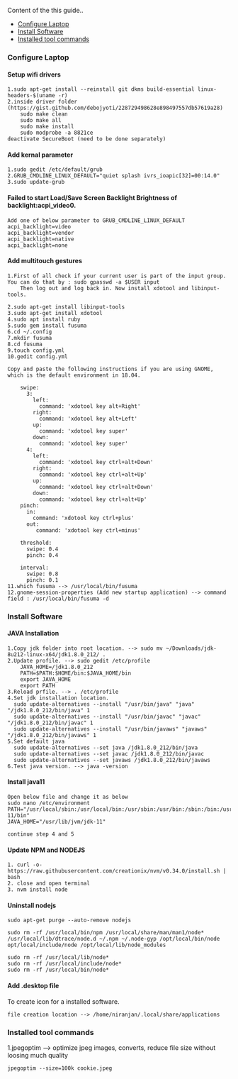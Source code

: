 Content of the this guide..  
* [Configure Laptop](#configure-laptop)  
* [Install Software](#install-software)  
* [Installed tool commands](#installed-tool-commands)  

### Configure Laptop
#### Setup wifi drivers
```
1.sudo apt-get install --reinstall git dkms build-essential linux-headers-$(uname -r)
2.inside driver folder (https://gist.github.com/debojyoti/228729498628e898497557db57619a28)
	sudo make clean	
	sudo make all
	sudo make install
	sudo modprobe -a 8821ce
deactivate SecureBoot (need to be done separately)
```
#### Add kernal parameter
```
1.sudo gedit /etc/default/grub
2.GRUB_CMDLINE_LINUX_DEFAULT="quiet splash ivrs_ioapic[32]=00:14.0"
3.sudo update-grub
```
#### Failed to start Load/Save Screen Backlight Brightness of backlight:acpi_video0.
```
Add one of below parameter to GRUB_CMDLINE_LINUX_DEFAULT
acpi_backlight=video
acpi_backlight=vendor
acpi_backlight=native
acpi_backlight=none
```
#### Add multitouch gestures
```
1.First of all check if your current user is part of the input group. You can do that by : sudo gpasswd -a $USER input  
	Then log out and log back in. Now install xdotool and libinput-tools.

2.sudo apt-get install libinput-tools  
3.sudo apt-get install xdotool  
4.sudo apt install ruby  
5.sudo gem install fusuma 
6.cd ~/.config    
7.mkdir fusuma  
8.cd fusuma
9.touch config.yml   
10.gedit config.yml   

Copy and paste the following instructions if you are using GNOME, which is the default environment in 18.04.

	swipe:
	  3: 
	    left: 
	      command: 'xdotool key alt+Right'
	    right: 
	      command: 'xdotool key alt+Left'
	    up: 
	      command: 'xdotool key super'
	    down: 
	      command: 'xdotool key super'
	  4:
	    left: 
	      command: 'xdotool key ctrl+alt+Down'
	    right: 
	      command: 'xdotool key ctrl+alt+Up'
	    up: 
	      command: 'xdotool key ctrl+alt+Down'
	    down: 
	      command: 'xdotool key ctrl+alt+Up'
	pinch:
	  in:
	    command: 'xdotool key ctrl+plus'
	  out:
	     command: 'xdotool key ctrl+minus'

	threshold:
	  swipe: 0.4
	  pinch: 0.4

	interval:
	  swipe: 0.8
	  pinch: 0.1
11.which fusuma --> /usr/local/bin/fusuma
12.gnome-session-properties (Add new startup application) --> command field : /usr/local/bin/fusuma -d
```
### Install Software
#### JAVA Installation
```
1.Copy jdk folder into root location. --> sudo mv ~/Downloads/jdk-8u212-linux-x64/jdk1.8.0_212/ .
2.Update profile. --> sudo gedit /etc/profile
	JAVA_HOME=/jdk1.8.0_212	
	PATH=$PATH:$HOME/bin:$JAVA_HOME/bin
	export JAVA_HOME
	export PATH
3.Reload prfile. --> . /etc/profile
4.Set jdk installation location.
  sudo update-alternatives --install "/usr/bin/java" "java" "/jdk1.8.0_212/bin/java" 1
  sudo update-alternatives --install "/usr/bin/javac" "javac" "/jdk1.8.0_212/bin/javac" 1
  sudo update-alternatives --install "/usr/bin/javaws" "javaws" "/jdk1.8.0_212/bin/javaws" 1
5.Set default java
  sudo update-alternatives --set java /jdk1.8.0_212/bin/java
  sudo update-alternatives --set javac /jdk1.8.0_212/bin/javac
  sudo update-alternatives --set javaws /jdk1.8.0_212/bin/javaws
6.Test java version. --> java -version
```
#### Install java11
```
Open below file and change it as below
sudo nano /etc/environment
PATH="/usr/local/sbin:/usr/local/bin:/usr/sbin:/usr/bin:/sbin:/bin:/usr/games:/usr/local/games:/usr/lib/jvm/jdk-11/bin"
JAVA_HOME="/usr/lib/jvm/jdk-11"

continue step 4 and 5
```
#### Update NPM and NODEJS
```
1. curl -o- https://raw.githubusercontent.com/creationix/nvm/v0.34.0/install.sh | bash
2. close and open terminal
3. nvm install node
```
#### Uninstall nodejs
```
sudo apt-get purge --auto-remove nodejs

sudo rm -rf /usr/local/bin/npm /usr/local/share/man/man1/node* /usr/local/lib/dtrace/node.d ~/.npm ~/.node-gyp /opt/local/bin/node opt/local/include/node /opt/local/lib/node_modules

sudo rm -rf /usr/local/lib/node*
sudo rm -rf /usr/local/include/node*
sudo rm -rf /usr/local/bin/node*  
```

#### Add .desktop file
To create icon for a installed software.
```
file creation location --> /home/niranjan/.local/share/applications
```

### Installed tool commands
1.jpegoptim --> optimize jpeg images, converts, reduce file size without loosing much quality
```
jpegoptim --size=100k cookie.jpeg
```